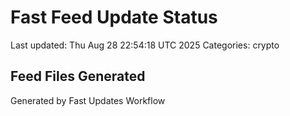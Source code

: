 # Fast Feed Update Status
Last updated: Thu Aug 28 22:54:18 UTC 2025
Categories: crypto

## Feed Files Generated

Generated by Fast Updates Workflow
